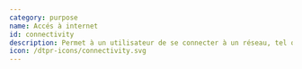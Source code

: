 ```yaml
---
category: purpose
name: Accés à internet
id: connectivity
description: Permet à un utilisateur de se connecter à un réseau, tel qu'Internet
icon: /dtpr-icons/connectivity.svg
---
```

